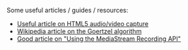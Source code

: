 Some useful articles / guides / resources:

- [Useful article on HTML5 audio/video capture](https://web.dev/articles/getusermedia-intro)
- [Wikipedia article on the Goertzel algorithm](https://en.wikipedia.org/wiki/Goertzel_algorithm)
- [Good article on "Using the MediaStream Recording API"](https://developer.mozilla.org/en-US/docs/Web/API/MediaStream_Recording_API/Using_the_MediaStream_Recording_API)

